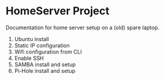 # HomeServer Project
Documentation for home server setup on a (old) spare laptop.

1. Ubuntu install
2. Static IP configuration
3. Wifi configuration from CLI
4. Enable SSH
5. SAMBA install and setup
6. Pi-Hole install and setup